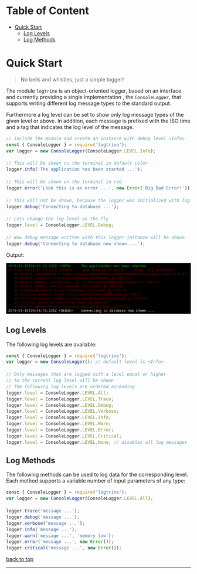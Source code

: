 # Table of Content

- [Quick Start](#quick-start)
  - [Log Levels](#log-levels)
  - [Log Methods](#log-methods)

# Quick Start

> No bells and whistles, just a simple logger!

The module `logtrine` is an object-oriented logger, based on an interface and currently providing a single implementation , the `ConsoleLogger`, that supports writing different log message types to the standard output.

Furthermore a log level can be set to show only log message types of the given level or above. In addition, each message is prefixed with the ISO time and a tag that indicates the log level of the message.

```javascript
// Include the module and create an instance with debug level <Info>
const { ConsoleLogger } = require('logtrine');
var logger = new ConsoleLogger(ConsoleLogger.LEVEL.Info);

// This will be shown on the terminal in default color
logger.info('The application has been started ...');

// This will be shown on the terminal in red
logger.error('Look this is an error ...', new Error('Big Bad Error!'));

// This will not be shown, because the logger was initialized with log level <Info>
logger.debug('Connecting to database ...');

// Lets change the log level on the fly
logger.level = ConsoleLogger.LEVEL.Debug;

// Now debug message written with this logger instance will be shown
logger.debug('Connecting to database now shown ...');
```

Output:

![](./doc/quickstart.png)

## Log Levels

The following log levels are available:

```javascript
const { ConsoleLogger } = require('logtrine');
var logger = new ConsoleLogger(); // default level is <Info>

// Only messages that are logged with a level equal or higher
// to the current log level will be shown
// The following log levels are ordered ascending
logger.level = ConsoleLogger.LEVEL.All;
logger.level = ConsoleLogger.LEVEL.Trace;
logger.level = ConsoleLogger.LEVEL.Debug;
logger.level = ConsoleLogger.LEVEL.Verbose;
logger.level = ConsoleLogger.LEVEL.Info;
logger.level = ConsoleLogger.LEVEL.Warn;
logger.level = ConsoleLogger.LEVEL.Error;
logger.level = ConsoleLogger.LEVEL.Critical;
logger.level = ConsoleLogger.LEVEL.None; // disables all log messages
```

## Log Methods

The following methods can be used to log data for the corresponding level.
Each method supports a variable number of input parameters of any type:

```javascript
const { ConsoleLogger } = require('logtrine');
var logger = new ConsoleLogger(ConsoleLogger.LEVEL.All);

logger.trace('message ...');
logger.debug('message ...');
logger.verbose('message ...');
logger.info('message ...');
logger.warn('message ...', 'memory low');
logger.error('message ...', new Error());
logger.critical('message ...', new Error());
```

[back to top](#table-of-content)

---

